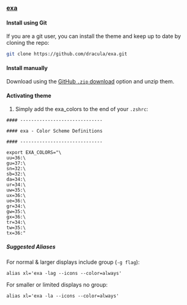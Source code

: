 ### [exa](https://github.com/ogham/exa)

#### Install using Git

If you are a git user, you can install the theme and keep up to date by cloning the repo:

```bash
git clone https://github.com/dracula/exa.git
```

#### Install manually

Download using the [GitHub `.zip` download](https://github.com/dracula/exa/archive/master.zip) option and unzip them.

#### Activating theme

1. Simply add the exa_colors to the end of your `.zshrc`:

```zshrc
#### ------------------------------

#### exa - Color Scheme Definitions

#### ------------------------------

export EXA_COLORS="\
uu=36:\
gu=37:\
sn=32:\
sb=32:\
da=34:\
ur=34:\
uw=35:\
ux=36:\
ue=36:\
gr=34:\
gw=35:\
gx=36:\
tr=34:\
tw=35:\
tx=36:"
```

##### Suggested Aliases

For normal & larger displays include group (`-g flag`):

```zshrc
alias xl='exa -lag --icons --color=always'
```

For smaller or limited displays no group:

```zshrc
alias xl='exa -la --icons --color=always'
```

